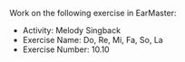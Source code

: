 Work on the following exercise in EarMaster:
- Activity: Melody Singback
- Exercise Name: Do, Re, Mi, Fa, So, La
- Exercise Number: 10.10
